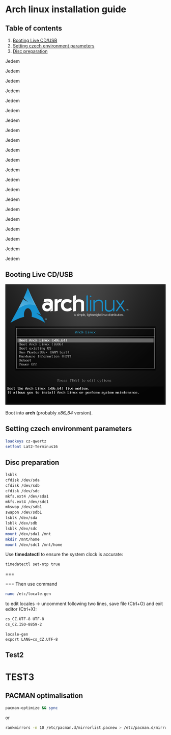 # Arch linux installation guide

## Table of contents

1. [Booting Live CD/USB](#booting)
2. [Setting czech environment parameters](#czkeyboard)
3. [Disc preparation](#discprepare)

Jedem

Jedem

Jedem

Jedem

Jedem

Jedem

Jedem

Jedem

Jedem

Jedem

Jedem

Jedem

Jedem

Jedem

Jedem

Jedem

Jedem

Jedem

Jedem

Jedem

Jedem

## Booting Live CD/USB <a name="booting"></a>

![Arch live ISO](./imgs/arch-live.png)

Boot into **arch** (probably *x86_64* version).

## Setting czech environment parameters<a name="czkeyboard"></a>

```bash
loadkeys cz-qwertz
setfont Lat2-Terminus16
```

## Disc preparation <a name="discprepare"></a>

```bash
lsblk
cfdisk /dev/sda
cfdisk /dev/sdb
cfdisk /dev/sdc
mkfs.ext4 /dev/sda1
mkfs.ext4 /dev/sdc1
mkswap /dev/sdb1
swapon /dev/sdb1
lsblk /dev/sda
lsblk /dev/sdb
lsblk /dev/sdc
mount /dev/sda1 /mnt
mkdir /mnt/home
mount /dev/sdc1 /mnt/home
```

Use **timedatectl** to ensure the system clock is accurate:
```bash
timedatectl set-ntp true
```

===

===
Then use command

```bash
nano /etc/locale.gen
```

to edit locales -> uncomment following two lines, save file (Ctrl+O) and exit editor (Ctrl+X):

```bash
cs_CZ.UTF-8 UTF-8
cs_CZ.ISO-8859-2
```

	locale-gen
	export LANG=cs_CZ.UTF-8

## Test2

# TEST3

## PACMAN optimalisation

```bash
pacman-optimize && sync
```

or

```bash
rankmirrors -n 10 /etc/pacman.d/mirrorlist.pacnew > /etc/pacman.d/mirrorlist
```
